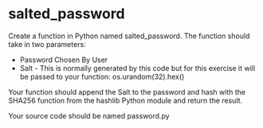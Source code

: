 # salted_password
Create a function in Python named salted_password.  The function should take in two parameters:
- Password Chosen By User
- Salt - This is normally generated by this code but for this exercise it will be passed to your function: os.urandom(32).hex()

Your function should append the Salt to the password and hash with the SHA256 function from the hashlib Python module and return the result.

Your source code should be named password.py

